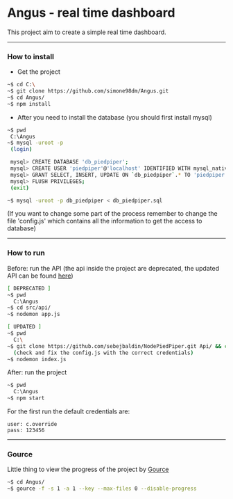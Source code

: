 # Angus - real time dashboard

This project aim to create a simple real time dashboard. 


---
### How to install

- Get the project
```bash
~$ cd C:\
~$ git clone https://github.com/simone98dm/Angus.git
~$ cd Angus/
~$ npm install
```

- After you need to install the database (you should first install mysql)
```bash
~$ pwd
 C:\Angus
~$ mysql -uroot -p
 (login)

 mysql> CREATE DATABASE 'db_piedpiper';
 mysql> CREATE USER 'piedpiper'@'localhost' IDENTIFIED WITH mysql_native_password BY 'PiedPiper2018';
 mysql> GRANT SELECT, INSERT, UPDATE ON `db_piedpiper`.* TO 'piedpiper'@'localhost';
 mysql> FLUSH PRIVILEGES;
 (exit)

~$ mysql -uroot -p db_piedpiper < db_piedpiper.sql
```
(If you want to change some part of the process remember to change the file 'config.js' which contains all the information to get the access to database)

---
### How to run

Before: run the API (the api inside the project are deprecated, the updated API can be found [here](https://github.com/sebejbaldin/NodePiedPiper))
```bash
[ DEPRECATED ] 
~$ pwd
  C:\Angus
~$ cd src/api/
~$ nodemon app.js

[ UPDATED ]
~$ pwd
  C:\
~$ git clone https://github.com/sebejbaldin/NodePiedPiper.git Api/ && cd Api/
  (check and fix the config.js with the correct credentials)
~$ nodemon index.js
```

After: run the project
```bash
~$ pwd
  C:\Angus
~$ npm start
```

For the first run the default credentials are:
```
user: c.override
pass: 123456
```

---
### Gource
Little thing to view the progress of the project by [Gource](https://gource.io/)
```bash
~$ cd Angus/
~$ gource -f -s 1 -a 1 --key --max-files 0 --disable-progress
```
